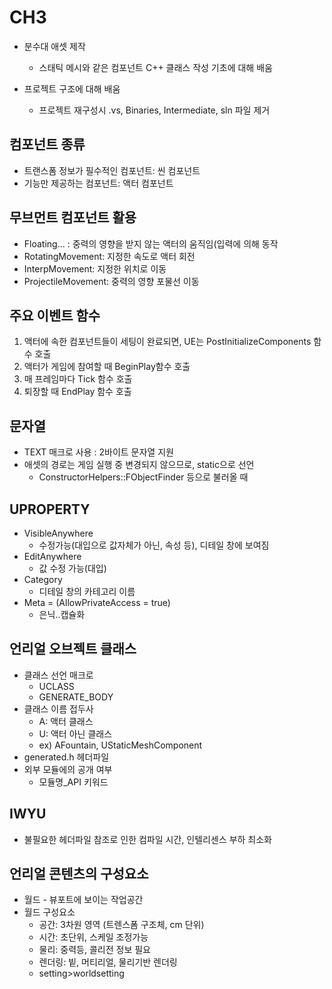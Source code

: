 # CH3

- 분수대 애셋 제작
  - 스태틱 메시와 같은 컴포넌트 C++ 클래스 작성 기초에 대해 배움

- 프로젝트 구조에 대해 배움
  - 프로젝트 재구성시 .vs, Binaries, Intermediate, sln 파일 제거 

## 컴포넌트 종류

- 트랜스폼 정보가 필수적인 컴포넌트: 씬 컴포넌트
- 기능만 제공하는 컴포넌트: 액터 컴포넌트

## 무브먼트 컴포넌트 활용

- Floating... : 중력의 영향을 받지 않는 액터의 움직임(입력에 의해 동작
- RotatingMovement: 지정한 속도로 액터 회전
- InterpMovement: 지정한 위치로 이동
- ProjectileMovement: 중력의 영향 포물선 이동

## 주요 이벤트 함수

1. 액터에 속한 컴포넌트들이 세팅이 완료되면, UE는 PostInitializeComponents 함수 호출
2. 액터가 게임에 참여할 때 BeginPlay함수 호출
3. 매 프레임마다 Tick 함수 호출
4. 퇴장할 때 EndPlay 함수 호출

## 문자열

- TEXT 매크로 사용 : 2바이트 문자열 지원
- 애셋의 경로는 게임 실행 중 변경되지 않으므로, static으로 선언 
    - ConstructorHelpers::FObjectFinder<UStaticMesh> 등으로 불러올 때

## UPROPERTY

- VisibleAnywhere
  - 수정가능(대입으로 값자체가 아닌, 속성 등), 디테일 창에 보여짐
- EditAnywhere
  - 값 수정 가능(대입)
- Category
  - 디테일 창의 카테고리 이름
- Meta = (AllowPrivateAccess = true)
  - 은닉..캡슐화
  
## 언리얼 오브젝트 클래스
  
- 클래스 선언 매크로
  - UCLASS
  - GENERATE_BODY
- 클래스 이름 접두사
  - A: 액터 클래스
  - U: 액터 아닌 클래스
  - ex) AFountain, UStaticMeshComponent
- generated.h 헤더파일
- 외부 모듈에의 공개 여부
    - 모듈명_API 키워드

## IWYU
  
- 불필요한 헤더파일 참조로 인한 컴파일 시간, 인텔리센스 부하 최소화


## 언리얼 콘텐츠의 구성요소
- 월드
      - 뷰포트에 보이는 작업공간
- 월드 구성요소
  - 공간: 3차원 영역 (트렌스폼 구조체, cm 단위)
  - 시간: 초단위, 스케일 조정가능
  - 물리: 중력등, 콜리전 정보 필요
  - 렌더링: 빝, 머티리얼, 물리기반 렌더링
  - setting>worldsetting
